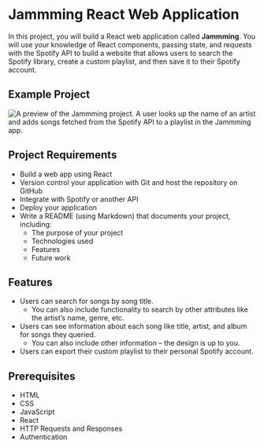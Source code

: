 # Jammming React Web Application

In this project, you will build a React web application called **Jammming**. You will use your knowledge of React components, passing state, and requests with the Spotify API to build a website that allows users to search the Spotify library, create a custom playlist, and then save it to their Spotify account.

## Example Project

![A preview of the Jammming project. A user looks up the name of an artist and adds songs fetched from the Spotify API to a playlist in the Jammming app.](https://static-assets.codecademy.com/Courses/react/projects/previews/jamming-project-four-three-preview.gif)

## Project Requirements

- Build a web app using React
- Version control your application with Git and host the repository on GitHub
- Integrate with Spotify or another API
- Deploy your application
- Write a README (using Markdown) that documents your project, including:
  - The purpose of your project
  - Technologies used
  - Features
  - Future work

## Features

- Users can search for songs by song title.
  - You can also include functionality to search by other attributes like the artist’s name, genre, etc.
- Users can see information about each song like title, artist, and album for songs they queried.
  - You can also include other information – the design is up to you.
- Users can export their custom playlist to their personal Spotify account.

## Prerequisites

- HTML
- CSS
- JavaScript
- React
- HTTP Requests and Responses
- Authentication